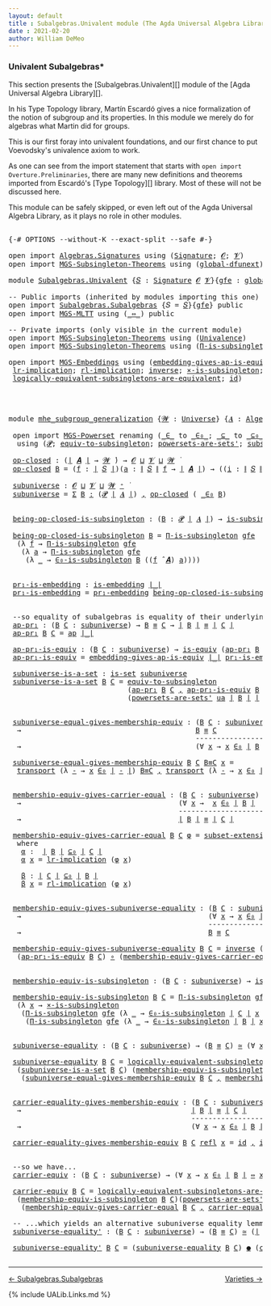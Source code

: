 ```yaml
---
layout: default
title : Subalgebras.Univalent module (The Agda Universal Algebra Library)
date : 2021-02-20
author: William DeMeo
---
```


### <a id="univalent-subalgebras">Univalent Subalgebras*</a>

This section presents the [Subalgebras.Univalent][] module of the [Agda Universal Algebra Library][].

In his Type Topology library, Martín Escardó gives a nice formalization of the notion of subgroup and its properties.  In this module we merely do for algebras what Martin did for groups.


This is our first foray into univalent foundations, and our first chance to put Voevodsky's univalence axiom to work.

As one can see from the import statement that starts with `open import Overture.Preliminaries`, there are many new definitions and theorems imported from Escardó's [Type Topology][] library.  Most of these will not be discussed here.

This module can be safely skipped, or even left out of the Agda Universal Algebra Library, as it plays no role in other modules.


<pre class="Agda">

<a id="994" class="Symbol">{-#</a> <a id="998" class="Keyword">OPTIONS</a> <a id="1006" class="Pragma">--without-K</a> <a id="1018" class="Pragma">--exact-split</a> <a id="1032" class="Pragma">--safe</a> <a id="1039" class="Symbol">#-}</a>

<a id="1044" class="Keyword">open</a> <a id="1049" class="Keyword">import</a> <a id="1056" href="Algebras.Signatures.html" class="Module">Algebras.Signatures</a> <a id="1076" class="Keyword">using</a> <a id="1082" class="Symbol">(</a><a id="1083" href="Algebras.Signatures.html#1239" class="Function">Signature</a><a id="1092" class="Symbol">;</a> <a id="1094" href="Overture.Preliminaries.html#6850" class="Generalizable">𝓞</a><a id="1095" class="Symbol">;</a> <a id="1097" href="Universes.html#262" class="Generalizable">𝓥</a><a id="1098" class="Symbol">)</a>
<a id="1100" class="Keyword">open</a> <a id="1105" class="Keyword">import</a> <a id="1112" href="MGS-Subsingleton-Theorems.html" class="Module">MGS-Subsingleton-Theorems</a> <a id="1138" class="Keyword">using</a> <a id="1144" class="Symbol">(</a><a id="1145" href="MGS-Subsingleton-Theorems.html#3468" class="Function">global-dfunext</a><a id="1159" class="Symbol">)</a>

<a id="1162" class="Keyword">module</a> <a id="1169" href="Subalgebras.Univalent.html" class="Module">Subalgebras.Univalent</a> <a id="1191" class="Symbol">{</a><a id="1192" href="Subalgebras.Univalent.html#1192" class="Bound">𝑆</a> <a id="1194" class="Symbol">:</a> <a id="1196" href="Algebras.Signatures.html#1239" class="Function">Signature</a> <a id="1206" href="Overture.Preliminaries.html#6850" class="Generalizable">𝓞</a> <a id="1208" href="Universes.html#262" class="Generalizable">𝓥</a><a id="1209" class="Symbol">}{</a><a id="1211" href="Subalgebras.Univalent.html#1211" class="Bound">gfe</a> <a id="1215" class="Symbol">:</a> <a id="1217" href="MGS-Subsingleton-Theorems.html#3468" class="Function">global-dfunext</a><a id="1231" class="Symbol">}</a> <a id="1233" class="Keyword">where</a>

<a id="1240" class="Comment">-- Public imports (inherited by modules importing this one)</a>
<a id="1300" class="Keyword">open</a> <a id="1305" class="Keyword">import</a> <a id="1312" href="Subalgebras.Subalgebras.html" class="Module">Subalgebras.Subalgebras</a> <a id="1336" class="Symbol">{</a><a id="1337" class="Argument">𝑆</a> <a id="1339" class="Symbol">=</a> <a id="1341" href="Subalgebras.Univalent.html#1192" class="Bound">𝑆</a><a id="1342" class="Symbol">}{</a><a id="1344" href="Subalgebras.Univalent.html#1211" class="Bound">gfe</a><a id="1347" class="Symbol">}</a> <a id="1349" class="Keyword">public</a>
<a id="1356" class="Keyword">open</a> <a id="1361" class="Keyword">import</a> <a id="1368" href="MGS-MLTT.html" class="Module">MGS-MLTT</a> <a id="1377" class="Keyword">using</a> <a id="1383" class="Symbol">(</a><a id="1384" href="MGS-MLTT.html#7080" class="Function Operator">_⇔_</a><a id="1387" class="Symbol">)</a> <a id="1389" class="Keyword">public</a>

<a id="1397" class="Comment">-- Private imports (only visible in the current module)</a>
<a id="1453" class="Keyword">open</a> <a id="1458" class="Keyword">import</a> <a id="1465" href="MGS-Subsingleton-Theorems.html" class="Module">MGS-Subsingleton-Theorems</a> <a id="1491" class="Keyword">using</a> <a id="1497" class="Symbol">(</a><a id="1498" href="MGS-Subsingleton-Theorems.html#2964" class="Function">Univalence</a><a id="1508" class="Symbol">)</a>
<a id="1510" class="Keyword">open</a> <a id="1515" class="Keyword">import</a> <a id="1522" href="MGS-Subsingleton-Theorems.html" class="Module">MGS-Subsingleton-Theorems</a> <a id="1548" class="Keyword">using</a> <a id="1554" class="Symbol">(</a><a id="1555" href="MGS-Subsingleton-Theorems.html#393" class="Function">Π-is-subsingleton</a><a id="1572" class="Symbol">)</a>

<a id="1575" class="Keyword">open</a> <a id="1580" class="Keyword">import</a> <a id="1587" href="MGS-Embeddings.html" class="Module">MGS-Embeddings</a> <a id="1602" class="Keyword">using</a> <a id="1608" class="Symbol">(</a><a id="1609" href="MGS-Embeddings.html#3808" class="Function">embedding-gives-ap-is-equiv</a><a id="1636" class="Symbol">;</a> <a id="1638" href="MGS-Embeddings.html#1089" class="Function">pr₁-embedding</a><a id="1651" class="Symbol">;</a>
 <a id="1654" href="MGS-MLTT.html#7133" class="Function">lr-implication</a><a id="1668" class="Symbol">;</a> <a id="1670" href="MGS-MLTT.html#7214" class="Function">rl-implication</a><a id="1684" class="Symbol">;</a> <a id="1686" href="MGS-Equivalences.html#979" class="Function">inverse</a><a id="1693" class="Symbol">;</a> <a id="1695" href="MGS-Solved-Exercises.html#6381" class="Function">×-is-subsingleton</a><a id="1712" class="Symbol">;</a> <a id="1714" href="MGS-Equivalences.html#5035" class="Function Operator">_≃_</a><a id="1717" class="Symbol">;</a> <a id="1719" href="MGS-Equivalences.html#6164" class="Function Operator">_●_</a><a id="1722" class="Symbol">;</a>
 <a id="1725" href="MGS-Solved-Exercises.html#5136" class="Function">logically-equivalent-subsingletons-are-equivalent</a><a id="1774" class="Symbol">;</a> <a id="1776" href="MGS-MLTT.html#3744" class="Function">id</a><a id="1778" class="Symbol">)</a>




<a id="1784" class="Keyword">module</a> <a id="mhe_subgroup_generalization"></a><a id="1791" href="Subalgebras.Univalent.html#1791" class="Module Operator">mhe_subgroup_generalization</a> <a id="1819" class="Symbol">{</a><a id="1820" href="Subalgebras.Univalent.html#1820" class="Bound">𝓦</a> <a id="1822" class="Symbol">:</a> <a id="1824" href="Universes.html#205" class="Function">Universe</a><a id="1832" class="Symbol">}</a> <a id="1834" class="Symbol">{</a><a id="1835" href="Subalgebras.Univalent.html#1835" class="Bound">𝑨</a> <a id="1837" class="Symbol">:</a> <a id="1839" href="Algebras.Algebras.html#674" class="Function">Algebra</a> <a id="1847" href="Subalgebras.Univalent.html#1820" class="Bound">𝓦</a> <a id="1849" href="Subalgebras.Univalent.html#1192" class="Bound">𝑆</a><a id="1850" class="Symbol">}</a> <a id="1852" class="Symbol">(</a><a id="1853" href="Subalgebras.Univalent.html#1853" class="Bound">ua</a> <a id="1856" class="Symbol">:</a> <a id="1858" href="MGS-Subsingleton-Theorems.html#2964" class="Function">Univalence</a><a id="1868" class="Symbol">)</a> <a id="1870" class="Keyword">where</a>

 <a id="1878" class="Keyword">open</a> <a id="1883" class="Keyword">import</a> <a id="1890" href="MGS-Powerset.html" class="Module">MGS-Powerset</a> <a id="1903" class="Keyword">renaming</a> <a id="1912" class="Symbol">(</a><a id="1913" href="MGS-Powerset.html#4924" class="Function Operator">_∈_</a> <a id="1917" class="Symbol">to</a> <a id="_∈_"></a><a id="1920" href="Subalgebras.Univalent.html#1920" class="Function Operator">_∈₀_</a><a id="1924" class="Symbol">;</a> <a id="1926" href="MGS-Powerset.html#4976" class="Function Operator">_⊆_</a> <a id="1930" class="Symbol">to</a> <a id="_⊆_"></a><a id="1933" href="Subalgebras.Univalent.html#1933" class="Function Operator">_⊆₀_</a><a id="1937" class="Symbol">;</a> <a id="1939" href="MGS-Powerset.html#5040" class="Function">∈-is-subsingleton</a> <a id="1957" class="Symbol">to</a> <a id="∈-is-subsingleton"></a><a id="1960" href="Subalgebras.Univalent.html#1960" class="Function">∈₀-is-subsingleton</a><a id="1978" class="Symbol">)</a>
  <a id="1982" class="Keyword">using</a> <a id="1988" class="Symbol">(</a><a id="1989" href="MGS-Powerset.html#4551" class="Function">𝓟</a><a id="1990" class="Symbol">;</a> <a id="1992" href="MGS-Solved-Exercises.html#1652" class="Function">equiv-to-subsingleton</a><a id="2013" class="Symbol">;</a> <a id="2015" href="MGS-Powerset.html#4586" class="Function">powersets-are-sets&#39;</a><a id="2034" class="Symbol">;</a> <a id="2036" href="MGS-Powerset.html#6079" class="Function">subset-extensionality&#39;</a><a id="2058" class="Symbol">;</a> <a id="2060" href="MGS-Powerset.html#382" class="Function">propext</a><a id="2067" class="Symbol">;</a> <a id="2069" href="MGS-Powerset.html#2957" class="Function Operator">_holds</a><a id="2075" class="Symbol">;</a> <a id="2077" href="MGS-Powerset.html#2893" class="Function">Ω</a><a id="2078" class="Symbol">)</a>

 <a id="mhe_subgroup_generalization.op-closed"></a><a id="2082" href="Subalgebras.Univalent.html#2082" class="Function">op-closed</a> <a id="2092" class="Symbol">:</a> <a id="2094" class="Symbol">(</a><a id="2095" href="Overture.Preliminaries.html#12400" class="Function Operator">∣</a> <a id="2097" href="Subalgebras.Univalent.html#1835" class="Bound">𝑨</a> <a id="2099" href="Overture.Preliminaries.html#12400" class="Function Operator">∣</a> <a id="2101" class="Symbol">→</a> <a id="2103" href="Subalgebras.Univalent.html#1820" class="Bound">𝓦</a> <a id="2105" href="Universes.html#403" class="Function Operator">̇</a><a id="2106" class="Symbol">)</a> <a id="2108" class="Symbol">→</a> <a id="2110" href="Subalgebras.Univalent.html#1206" class="Bound">𝓞</a> <a id="2112" href="Agda.Primitive.html#636" class="Function Operator">⊔</a> <a id="2114" href="Subalgebras.Univalent.html#1208" class="Bound">𝓥</a> <a id="2116" href="Agda.Primitive.html#636" class="Function Operator">⊔</a> <a id="2118" href="Subalgebras.Univalent.html#1820" class="Bound">𝓦</a> <a id="2120" href="Universes.html#403" class="Function Operator">̇</a>
 <a id="2123" href="Subalgebras.Univalent.html#2082" class="Function">op-closed</a> <a id="2133" href="Subalgebras.Univalent.html#2133" class="Bound">B</a> <a id="2135" class="Symbol">=</a> <a id="2137" class="Symbol">(</a><a id="2138" href="Subalgebras.Univalent.html#2138" class="Bound">f</a> <a id="2140" class="Symbol">:</a> <a id="2142" href="Overture.Preliminaries.html#12400" class="Function Operator">∣</a> <a id="2144" href="Subalgebras.Univalent.html#1192" class="Bound">𝑆</a> <a id="2146" href="Overture.Preliminaries.html#12400" class="Function Operator">∣</a><a id="2147" class="Symbol">)(</a><a id="2149" href="Subalgebras.Univalent.html#2149" class="Bound">a</a> <a id="2151" class="Symbol">:</a> <a id="2153" href="Overture.Preliminaries.html#12452" class="Function Operator">∥</a> <a id="2155" href="Subalgebras.Univalent.html#1192" class="Bound">𝑆</a> <a id="2157" href="Overture.Preliminaries.html#12452" class="Function Operator">∥</a> <a id="2159" href="Subalgebras.Univalent.html#2138" class="Bound">f</a> <a id="2161" class="Symbol">→</a> <a id="2163" href="Overture.Preliminaries.html#12400" class="Function Operator">∣</a> <a id="2165" href="Subalgebras.Univalent.html#1835" class="Bound">𝑨</a> <a id="2167" href="Overture.Preliminaries.html#12400" class="Function Operator">∣</a><a id="2168" class="Symbol">)</a> <a id="2170" class="Symbol">→</a> <a id="2172" class="Symbol">((</a><a id="2174" href="Subalgebras.Univalent.html#2174" class="Bound">i</a> <a id="2176" class="Symbol">:</a> <a id="2178" href="Overture.Preliminaries.html#12452" class="Function Operator">∥</a> <a id="2180" href="Subalgebras.Univalent.html#1192" class="Bound">𝑆</a> <a id="2182" href="Overture.Preliminaries.html#12452" class="Function Operator">∥</a> <a id="2184" href="Subalgebras.Univalent.html#2138" class="Bound">f</a><a id="2185" class="Symbol">)</a> <a id="2187" class="Symbol">→</a> <a id="2189" href="Subalgebras.Univalent.html#2133" class="Bound">B</a> <a id="2191" class="Symbol">(</a><a id="2192" href="Subalgebras.Univalent.html#2149" class="Bound">a</a> <a id="2194" href="Subalgebras.Univalent.html#2174" class="Bound">i</a><a id="2195" class="Symbol">))</a> <a id="2198" class="Symbol">→</a> <a id="2200" href="Subalgebras.Univalent.html#2133" class="Bound">B</a> <a id="2202" class="Symbol">((</a><a id="2204" href="Subalgebras.Univalent.html#2138" class="Bound">f</a> <a id="2206" href="Algebras.Algebras.html#2989" class="Function Operator">̂</a> <a id="2208" href="Subalgebras.Univalent.html#1835" class="Bound">𝑨</a><a id="2209" class="Symbol">)</a> <a id="2211" href="Subalgebras.Univalent.html#2149" class="Bound">a</a><a id="2212" class="Symbol">)</a>

 <a id="mhe_subgroup_generalization.subuniverse"></a><a id="2216" href="Subalgebras.Univalent.html#2216" class="Function">subuniverse</a> <a id="2228" class="Symbol">:</a> <a id="2230" href="Subalgebras.Univalent.html#1206" class="Bound">𝓞</a> <a id="2232" href="Agda.Primitive.html#636" class="Function Operator">⊔</a> <a id="2234" href="Subalgebras.Univalent.html#1208" class="Bound">𝓥</a> <a id="2236" href="Agda.Primitive.html#636" class="Function Operator">⊔</a> <a id="2238" href="Subalgebras.Univalent.html#1820" class="Bound">𝓦</a> <a id="2240" href="Universes.html#181" class="Function Operator">⁺</a> <a id="2242" href="Universes.html#403" class="Function Operator">̇</a>
 <a id="2245" href="Subalgebras.Univalent.html#2216" class="Function">subuniverse</a> <a id="2257" class="Symbol">=</a> <a id="2259" href="MGS-MLTT.html#3074" class="Function">Σ</a> <a id="2261" href="Subalgebras.Univalent.html#2261" class="Bound">B</a> <a id="2263" href="MGS-MLTT.html#3074" class="Function">꞉</a> <a id="2265" class="Symbol">(</a><a id="2266" href="MGS-Powerset.html#4551" class="Function">𝓟</a> <a id="2268" href="Overture.Preliminaries.html#12400" class="Function Operator">∣</a> <a id="2270" href="Subalgebras.Univalent.html#1835" class="Bound">𝑨</a> <a id="2272" href="Overture.Preliminaries.html#12400" class="Function Operator">∣</a><a id="2273" class="Symbol">)</a> <a id="2275" href="MGS-MLTT.html#3074" class="Function">,</a> <a id="2277" href="Subalgebras.Univalent.html#2082" class="Function">op-closed</a> <a id="2287" class="Symbol">(</a> <a id="2289" href="Subalgebras.Univalent.html#1920" class="Function Operator">_∈₀</a> <a id="2293" href="Subalgebras.Univalent.html#2261" class="Bound">B</a><a id="2294" class="Symbol">)</a>


 <a id="mhe_subgroup_generalization.being-op-closed-is-subsingleton"></a><a id="2299" href="Subalgebras.Univalent.html#2299" class="Function">being-op-closed-is-subsingleton</a> <a id="2331" class="Symbol">:</a> <a id="2333" class="Symbol">(</a><a id="2334" href="Subalgebras.Univalent.html#2334" class="Bound">B</a> <a id="2336" class="Symbol">:</a> <a id="2338" href="MGS-Powerset.html#4551" class="Function">𝓟</a> <a id="2340" href="Overture.Preliminaries.html#12400" class="Function Operator">∣</a> <a id="2342" href="Subalgebras.Univalent.html#1835" class="Bound">𝑨</a> <a id="2344" href="Overture.Preliminaries.html#12400" class="Function Operator">∣</a><a id="2345" class="Symbol">)</a> <a id="2347" class="Symbol">→</a> <a id="2349" href="MGS-Basic-UF.html#743" class="Function">is-subsingleton</a> <a id="2365" class="Symbol">(</a><a id="2366" href="Subalgebras.Univalent.html#2082" class="Function">op-closed</a> <a id="2376" class="Symbol">(</a> <a id="2378" href="Subalgebras.Univalent.html#1920" class="Function Operator">_∈₀</a> <a id="2382" href="Subalgebras.Univalent.html#2334" class="Bound">B</a> <a id="2384" class="Symbol">))</a>

 <a id="2389" href="Subalgebras.Univalent.html#2299" class="Function">being-op-closed-is-subsingleton</a> <a id="2421" href="Subalgebras.Univalent.html#2421" class="Bound">B</a> <a id="2423" class="Symbol">=</a> <a id="2425" href="MGS-Subsingleton-Theorems.html#393" class="Function">Π-is-subsingleton</a> <a id="2443" href="Subalgebras.Univalent.html#1211" class="Bound">gfe</a>
  <a id="2449" class="Symbol">(λ</a> <a id="2452" href="Subalgebras.Univalent.html#2452" class="Bound">f</a> <a id="2454" class="Symbol">→</a> <a id="2456" href="MGS-Subsingleton-Theorems.html#393" class="Function">Π-is-subsingleton</a> <a id="2474" href="Subalgebras.Univalent.html#1211" class="Bound">gfe</a>
   <a id="2481" class="Symbol">(λ</a> <a id="2484" href="Subalgebras.Univalent.html#2484" class="Bound">a</a> <a id="2486" class="Symbol">→</a> <a id="2488" href="MGS-Subsingleton-Theorems.html#393" class="Function">Π-is-subsingleton</a> <a id="2506" href="Subalgebras.Univalent.html#1211" class="Bound">gfe</a>
    <a id="2514" class="Symbol">(λ</a> <a id="2517" href="Subalgebras.Univalent.html#2517" class="Bound">_</a> <a id="2519" class="Symbol">→</a> <a id="2521" href="Subalgebras.Univalent.html#1960" class="Function">∈₀-is-subsingleton</a> <a id="2540" href="Subalgebras.Univalent.html#2421" class="Bound">B</a> <a id="2542" class="Symbol">((</a><a id="2544" href="Subalgebras.Univalent.html#2452" class="Bound">f</a> <a id="2546" href="Algebras.Algebras.html#2989" class="Function Operator">̂</a> <a id="2548" href="Subalgebras.Univalent.html#1835" class="Bound">𝑨</a><a id="2549" class="Symbol">)</a> <a id="2551" href="Subalgebras.Univalent.html#2484" class="Bound">a</a><a id="2552" class="Symbol">))))</a>


 <a id="mhe_subgroup_generalization.pr₁-is-embedding"></a><a id="2560" href="Subalgebras.Univalent.html#2560" class="Function">pr₁-is-embedding</a> <a id="2577" class="Symbol">:</a> <a id="2579" href="MGS-Embeddings.html#384" class="Function">is-embedding</a> <a id="2592" href="Overture.Preliminaries.html#12400" class="Function Operator">∣_∣</a>
 <a id="2597" href="Subalgebras.Univalent.html#2560" class="Function">pr₁-is-embedding</a> <a id="2614" class="Symbol">=</a> <a id="2616" href="MGS-Embeddings.html#1089" class="Function">pr₁-embedding</a> <a id="2630" href="Subalgebras.Univalent.html#2299" class="Function">being-op-closed-is-subsingleton</a>


 <a id="2665" class="Comment">--so equality of subalgebras is equality of their underlying subsets in the powerset:</a>
 <a id="mhe_subgroup_generalization.ap-pr₁"></a><a id="2752" href="Subalgebras.Univalent.html#2752" class="Function">ap-pr₁</a> <a id="2759" class="Symbol">:</a> <a id="2761" class="Symbol">(</a><a id="2762" href="Subalgebras.Univalent.html#2762" class="Bound">B</a> <a id="2764" href="Subalgebras.Univalent.html#2764" class="Bound">C</a> <a id="2766" class="Symbol">:</a> <a id="2768" href="Subalgebras.Univalent.html#2216" class="Function">subuniverse</a><a id="2779" class="Symbol">)</a> <a id="2781" class="Symbol">→</a> <a id="2783" href="Subalgebras.Univalent.html#2762" class="Bound">B</a> <a id="2785" href="MGS-MLTT.html#4207" class="Datatype Operator">≡</a> <a id="2787" href="Subalgebras.Univalent.html#2764" class="Bound">C</a> <a id="2789" class="Symbol">→</a> <a id="2791" href="Overture.Preliminaries.html#12400" class="Function Operator">∣</a> <a id="2793" href="Subalgebras.Univalent.html#2762" class="Bound">B</a> <a id="2795" href="Overture.Preliminaries.html#12400" class="Function Operator">∣</a> <a id="2797" href="MGS-MLTT.html#4207" class="Datatype Operator">≡</a> <a id="2799" href="Overture.Preliminaries.html#12400" class="Function Operator">∣</a> <a id="2801" href="Subalgebras.Univalent.html#2764" class="Bound">C</a> <a id="2803" href="Overture.Preliminaries.html#12400" class="Function Operator">∣</a>
 <a id="2806" href="Subalgebras.Univalent.html#2752" class="Function">ap-pr₁</a> <a id="2813" href="Subalgebras.Univalent.html#2813" class="Bound">B</a> <a id="2815" href="Subalgebras.Univalent.html#2815" class="Bound">C</a> <a id="2817" class="Symbol">=</a> <a id="2819" href="MGS-MLTT.html#6613" class="Function">ap</a> <a id="2822" href="Overture.Preliminaries.html#12400" class="Function Operator">∣_∣</a>

 <a id="mhe_subgroup_generalization.ap-pr₁-is-equiv"></a><a id="2828" href="Subalgebras.Univalent.html#2828" class="Function">ap-pr₁-is-equiv</a> <a id="2844" class="Symbol">:</a> <a id="2846" class="Symbol">(</a><a id="2847" href="Subalgebras.Univalent.html#2847" class="Bound">B</a> <a id="2849" href="Subalgebras.Univalent.html#2849" class="Bound">C</a> <a id="2851" class="Symbol">:</a> <a id="2853" href="Subalgebras.Univalent.html#2216" class="Function">subuniverse</a><a id="2864" class="Symbol">)</a> <a id="2866" class="Symbol">→</a> <a id="2868" href="MGS-Equivalences.html#868" class="Function">is-equiv</a> <a id="2877" class="Symbol">(</a><a id="2878" href="Subalgebras.Univalent.html#2752" class="Function">ap-pr₁</a> <a id="2885" href="Subalgebras.Univalent.html#2847" class="Bound">B</a> <a id="2887" href="Subalgebras.Univalent.html#2849" class="Bound">C</a><a id="2888" class="Symbol">)</a>
 <a id="2891" href="Subalgebras.Univalent.html#2828" class="Function">ap-pr₁-is-equiv</a> <a id="2907" class="Symbol">=</a> <a id="2909" href="MGS-Embeddings.html#3808" class="Function">embedding-gives-ap-is-equiv</a> <a id="2937" href="Overture.Preliminaries.html#12400" class="Function Operator">∣_∣</a> <a id="2941" href="Subalgebras.Univalent.html#2560" class="Function">pr₁-is-embedding</a>

 <a id="mhe_subgroup_generalization.subuniverse-is-a-set"></a><a id="2960" href="Subalgebras.Univalent.html#2960" class="Function">subuniverse-is-a-set</a> <a id="2981" class="Symbol">:</a> <a id="2983" href="MGS-Basic-UF.html#1929" class="Function">is-set</a> <a id="2990" href="Subalgebras.Univalent.html#2216" class="Function">subuniverse</a>
 <a id="3003" href="Subalgebras.Univalent.html#2960" class="Function">subuniverse-is-a-set</a> <a id="3024" href="Subalgebras.Univalent.html#3024" class="Bound">B</a> <a id="3026" href="Subalgebras.Univalent.html#3026" class="Bound">C</a> <a id="3028" class="Symbol">=</a> <a id="3030" href="MGS-Solved-Exercises.html#1652" class="Function">equiv-to-subsingleton</a>
                            <a id="3080" class="Symbol">(</a><a id="3081" href="Subalgebras.Univalent.html#2752" class="Function">ap-pr₁</a> <a id="3088" href="Subalgebras.Univalent.html#3024" class="Bound">B</a> <a id="3090" href="Subalgebras.Univalent.html#3026" class="Bound">C</a> <a id="3092" href="MGS-MLTT.html#2929" class="InductiveConstructor Operator">,</a> <a id="3094" href="Subalgebras.Univalent.html#2828" class="Function">ap-pr₁-is-equiv</a> <a id="3110" href="Subalgebras.Univalent.html#3024" class="Bound">B</a> <a id="3112" href="Subalgebras.Univalent.html#3026" class="Bound">C</a><a id="3113" class="Symbol">)</a>
                            <a id="3143" class="Symbol">(</a><a id="3144" href="MGS-Powerset.html#4586" class="Function">powersets-are-sets&#39;</a> <a id="3164" href="Subalgebras.Univalent.html#1853" class="Bound">ua</a> <a id="3167" href="Overture.Preliminaries.html#12400" class="Function Operator">∣</a> <a id="3169" href="Subalgebras.Univalent.html#3024" class="Bound">B</a> <a id="3171" href="Overture.Preliminaries.html#12400" class="Function Operator">∣</a> <a id="3173" href="Overture.Preliminaries.html#12400" class="Function Operator">∣</a> <a id="3175" href="Subalgebras.Univalent.html#3026" class="Bound">C</a> <a id="3177" href="Overture.Preliminaries.html#12400" class="Function Operator">∣</a><a id="3178" class="Symbol">)</a>


 <a id="mhe_subgroup_generalization.subuniverse-equal-gives-membership-equiv"></a><a id="3183" href="Subalgebras.Univalent.html#3183" class="Function">subuniverse-equal-gives-membership-equiv</a> <a id="3224" class="Symbol">:</a> <a id="3226" class="Symbol">(</a><a id="3227" href="Subalgebras.Univalent.html#3227" class="Bound">B</a> <a id="3229" href="Subalgebras.Univalent.html#3229" class="Bound">C</a> <a id="3231" class="Symbol">:</a> <a id="3233" href="Subalgebras.Univalent.html#2216" class="Function">subuniverse</a><a id="3244" class="Symbol">)</a>
  <a id="3248" class="Symbol">→</a>                                         <a id="3290" href="Subalgebras.Univalent.html#3227" class="Bound">B</a> <a id="3292" href="MGS-MLTT.html#4207" class="Datatype Operator">≡</a> <a id="3294" href="Subalgebras.Univalent.html#3229" class="Bound">C</a>
                                            <a id="3340" class="Comment">---------------------</a>
  <a id="3364" class="Symbol">→</a>                                         <a id="3406" class="Symbol">(∀</a> <a id="3409" href="Subalgebras.Univalent.html#3409" class="Bound">x</a> <a id="3411" class="Symbol">→</a> <a id="3413" href="Subalgebras.Univalent.html#3409" class="Bound">x</a> <a id="3415" href="Subalgebras.Univalent.html#1920" class="Function Operator">∈₀</a> <a id="3418" href="Overture.Preliminaries.html#12400" class="Function Operator">∣</a> <a id="3420" href="Subalgebras.Univalent.html#3227" class="Bound">B</a> <a id="3422" href="Overture.Preliminaries.html#12400" class="Function Operator">∣</a> <a id="3424" href="MGS-MLTT.html#7080" class="Function Operator">⇔</a> <a id="3426" href="Subalgebras.Univalent.html#3409" class="Bound">x</a> <a id="3428" href="Subalgebras.Univalent.html#1920" class="Function Operator">∈₀</a> <a id="3431" href="Overture.Preliminaries.html#12400" class="Function Operator">∣</a> <a id="3433" href="Subalgebras.Univalent.html#3229" class="Bound">C</a> <a id="3435" href="Overture.Preliminaries.html#12400" class="Function Operator">∣</a><a id="3436" class="Symbol">)</a>

 <a id="3440" href="Subalgebras.Univalent.html#3183" class="Function">subuniverse-equal-gives-membership-equiv</a> <a id="3481" href="Subalgebras.Univalent.html#3481" class="Bound">B</a> <a id="3483" href="Subalgebras.Univalent.html#3483" class="Bound">C</a> <a id="3485" href="Subalgebras.Univalent.html#3485" class="Bound">B≡C</a> <a id="3489" href="Subalgebras.Univalent.html#3489" class="Bound">x</a> <a id="3491" class="Symbol">=</a>
  <a id="3495" href="MGS-MLTT.html#4946" class="Function">transport</a> <a id="3505" class="Symbol">(λ</a> <a id="3508" href="Subalgebras.Univalent.html#3508" class="Bound">-</a> <a id="3510" class="Symbol">→</a> <a id="3512" href="Subalgebras.Univalent.html#3489" class="Bound">x</a> <a id="3514" href="Subalgebras.Univalent.html#1920" class="Function Operator">∈₀</a> <a id="3517" href="Overture.Preliminaries.html#12400" class="Function Operator">∣</a> <a id="3519" href="Subalgebras.Univalent.html#3508" class="Bound">-</a> <a id="3521" href="Overture.Preliminaries.html#12400" class="Function Operator">∣</a><a id="3522" class="Symbol">)</a> <a id="3524" href="Subalgebras.Univalent.html#3485" class="Bound">B≡C</a> <a id="3528" href="MGS-MLTT.html#2929" class="InductiveConstructor Operator">,</a> <a id="3530" href="MGS-MLTT.html#4946" class="Function">transport</a> <a id="3540" class="Symbol">(λ</a> <a id="3543" href="Subalgebras.Univalent.html#3543" class="Bound">-</a> <a id="3545" class="Symbol">→</a> <a id="3547" href="Subalgebras.Univalent.html#3489" class="Bound">x</a> <a id="3549" href="Subalgebras.Univalent.html#1920" class="Function Operator">∈₀</a> <a id="3552" href="Overture.Preliminaries.html#12400" class="Function Operator">∣</a> <a id="3554" href="Subalgebras.Univalent.html#3543" class="Bound">-</a> <a id="3556" href="Overture.Preliminaries.html#12400" class="Function Operator">∣</a> <a id="3558" class="Symbol">)</a> <a id="3560" class="Symbol">(</a> <a id="3562" href="Subalgebras.Univalent.html#3485" class="Bound">B≡C</a> <a id="3566" href="MGS-MLTT.html#6125" class="Function Operator">⁻¹</a> <a id="3569" class="Symbol">)</a>


 <a id="mhe_subgroup_generalization.membership-equiv-gives-carrier-equal"></a><a id="3574" href="Subalgebras.Univalent.html#3574" class="Function">membership-equiv-gives-carrier-equal</a> <a id="3611" class="Symbol">:</a> <a id="3613" class="Symbol">(</a><a id="3614" href="Subalgebras.Univalent.html#3614" class="Bound">B</a> <a id="3616" href="Subalgebras.Univalent.html#3616" class="Bound">C</a> <a id="3618" class="Symbol">:</a> <a id="3620" href="Subalgebras.Univalent.html#2216" class="Function">subuniverse</a><a id="3631" class="Symbol">)</a>
  <a id="3635" class="Symbol">→</a>                                     <a id="3673" class="Symbol">(∀</a> <a id="3676" href="Subalgebras.Univalent.html#3676" class="Bound">x</a> <a id="3678" class="Symbol">→</a>  <a id="3681" href="Subalgebras.Univalent.html#3676" class="Bound">x</a> <a id="3683" href="Subalgebras.Univalent.html#1920" class="Function Operator">∈₀</a> <a id="3686" href="Overture.Preliminaries.html#12400" class="Function Operator">∣</a> <a id="3688" href="Subalgebras.Univalent.html#3614" class="Bound">B</a> <a id="3690" href="Overture.Preliminaries.html#12400" class="Function Operator">∣</a>  <a id="3693" href="MGS-MLTT.html#7080" class="Function Operator">⇔</a>  <a id="3696" href="Subalgebras.Univalent.html#3676" class="Bound">x</a> <a id="3698" href="Subalgebras.Univalent.html#1920" class="Function Operator">∈₀</a> <a id="3701" href="Overture.Preliminaries.html#12400" class="Function Operator">∣</a> <a id="3703" href="Subalgebras.Univalent.html#3616" class="Bound">C</a> <a id="3705" href="Overture.Preliminaries.html#12400" class="Function Operator">∣</a><a id="3706" class="Symbol">)</a>
                                        <a id="3748" class="Comment">--------------------------------</a>
  <a id="3783" class="Symbol">→</a>                                     <a id="3821" href="Overture.Preliminaries.html#12400" class="Function Operator">∣</a> <a id="3823" href="Subalgebras.Univalent.html#3614" class="Bound">B</a> <a id="3825" href="Overture.Preliminaries.html#12400" class="Function Operator">∣</a> <a id="3827" href="MGS-MLTT.html#4207" class="Datatype Operator">≡</a> <a id="3829" href="Overture.Preliminaries.html#12400" class="Function Operator">∣</a> <a id="3831" href="Subalgebras.Univalent.html#3616" class="Bound">C</a> <a id="3833" href="Overture.Preliminaries.html#12400" class="Function Operator">∣</a>

 <a id="3837" href="Subalgebras.Univalent.html#3574" class="Function">membership-equiv-gives-carrier-equal</a> <a id="3874" href="Subalgebras.Univalent.html#3874" class="Bound">B</a> <a id="3876" href="Subalgebras.Univalent.html#3876" class="Bound">C</a> <a id="3878" href="Subalgebras.Univalent.html#3878" class="Bound">φ</a> <a id="3880" class="Symbol">=</a> <a id="3882" href="MGS-Powerset.html#6079" class="Function">subset-extensionality&#39;</a> <a id="3905" href="Subalgebras.Univalent.html#1853" class="Bound">ua</a> <a id="3908" href="Subalgebras.Univalent.html#3923" class="Function">α</a> <a id="3910" href="Subalgebras.Univalent.html#3977" class="Function">β</a>
  <a id="3914" class="Keyword">where</a>
   <a id="3923" href="Subalgebras.Univalent.html#3923" class="Function">α</a> <a id="3925" class="Symbol">:</a>  <a id="3928" href="Overture.Preliminaries.html#12400" class="Function Operator">∣</a> <a id="3930" href="Subalgebras.Univalent.html#3874" class="Bound">B</a> <a id="3932" href="Overture.Preliminaries.html#12400" class="Function Operator">∣</a> <a id="3934" href="Subalgebras.Univalent.html#1933" class="Function Operator">⊆₀</a> <a id="3937" href="Overture.Preliminaries.html#12400" class="Function Operator">∣</a> <a id="3939" href="Subalgebras.Univalent.html#3876" class="Bound">C</a> <a id="3941" href="Overture.Preliminaries.html#12400" class="Function Operator">∣</a>
   <a id="3946" href="Subalgebras.Univalent.html#3923" class="Function">α</a> <a id="3948" href="Subalgebras.Univalent.html#3948" class="Bound">x</a> <a id="3950" class="Symbol">=</a> <a id="3952" href="MGS-MLTT.html#7133" class="Function">lr-implication</a> <a id="3967" class="Symbol">(</a><a id="3968" href="Subalgebras.Univalent.html#3878" class="Bound">φ</a> <a id="3970" href="Subalgebras.Univalent.html#3948" class="Bound">x</a><a id="3971" class="Symbol">)</a>

   <a id="3977" href="Subalgebras.Univalent.html#3977" class="Function">β</a> <a id="3979" class="Symbol">:</a> <a id="3981" href="Overture.Preliminaries.html#12400" class="Function Operator">∣</a> <a id="3983" href="Subalgebras.Univalent.html#3876" class="Bound">C</a> <a id="3985" href="Overture.Preliminaries.html#12400" class="Function Operator">∣</a> <a id="3987" href="Subalgebras.Univalent.html#1933" class="Function Operator">⊆₀</a> <a id="3990" href="Overture.Preliminaries.html#12400" class="Function Operator">∣</a> <a id="3992" href="Subalgebras.Univalent.html#3874" class="Bound">B</a> <a id="3994" href="Overture.Preliminaries.html#12400" class="Function Operator">∣</a>
   <a id="3999" href="Subalgebras.Univalent.html#3977" class="Function">β</a> <a id="4001" href="Subalgebras.Univalent.html#4001" class="Bound">x</a> <a id="4003" class="Symbol">=</a> <a id="4005" href="MGS-MLTT.html#7214" class="Function">rl-implication</a> <a id="4020" class="Symbol">(</a><a id="4021" href="Subalgebras.Univalent.html#3878" class="Bound">φ</a> <a id="4023" href="Subalgebras.Univalent.html#4001" class="Bound">x</a><a id="4024" class="Symbol">)</a>


 <a id="mhe_subgroup_generalization.membership-equiv-gives-subuniverse-equality"></a><a id="4029" href="Subalgebras.Univalent.html#4029" class="Function">membership-equiv-gives-subuniverse-equality</a> <a id="4073" class="Symbol">:</a> <a id="4075" class="Symbol">(</a><a id="4076" href="Subalgebras.Univalent.html#4076" class="Bound">B</a> <a id="4078" href="Subalgebras.Univalent.html#4078" class="Bound">C</a> <a id="4080" class="Symbol">:</a> <a id="4082" href="Subalgebras.Univalent.html#2216" class="Function">subuniverse</a><a id="4093" class="Symbol">)</a>
  <a id="4097" class="Symbol">→</a>                                            <a id="4142" class="Symbol">(∀</a> <a id="4145" href="Subalgebras.Univalent.html#4145" class="Bound">x</a> <a id="4147" class="Symbol">→</a> <a id="4149" href="Subalgebras.Univalent.html#4145" class="Bound">x</a> <a id="4151" href="Subalgebras.Univalent.html#1920" class="Function Operator">∈₀</a> <a id="4154" href="Overture.Preliminaries.html#12400" class="Function Operator">∣</a> <a id="4156" href="Subalgebras.Univalent.html#4076" class="Bound">B</a> <a id="4158" href="Overture.Preliminaries.html#12400" class="Function Operator">∣</a> <a id="4160" href="MGS-MLTT.html#7080" class="Function Operator">⇔</a> <a id="4162" href="Subalgebras.Univalent.html#4145" class="Bound">x</a> <a id="4164" href="Subalgebras.Univalent.html#1920" class="Function Operator">∈₀</a> <a id="4167" href="Overture.Preliminaries.html#12400" class="Function Operator">∣</a> <a id="4169" href="Subalgebras.Univalent.html#4078" class="Bound">C</a> <a id="4171" href="Overture.Preliminaries.html#12400" class="Function Operator">∣</a><a id="4172" class="Symbol">)</a>
                                               <a id="4221" class="Comment">-----------------------------</a>
  <a id="4253" class="Symbol">→</a>                                            <a id="4298" href="Subalgebras.Univalent.html#4076" class="Bound">B</a> <a id="4300" href="MGS-MLTT.html#4207" class="Datatype Operator">≡</a> <a id="4302" href="Subalgebras.Univalent.html#4078" class="Bound">C</a>

 <a id="4306" href="Subalgebras.Univalent.html#4029" class="Function">membership-equiv-gives-subuniverse-equality</a> <a id="4350" href="Subalgebras.Univalent.html#4350" class="Bound">B</a> <a id="4352" href="Subalgebras.Univalent.html#4352" class="Bound">C</a> <a id="4354" class="Symbol">=</a> <a id="4356" href="MGS-Equivalences.html#979" class="Function">inverse</a> <a id="4364" class="Symbol">(</a><a id="4365" href="Subalgebras.Univalent.html#2752" class="Function">ap-pr₁</a> <a id="4372" href="Subalgebras.Univalent.html#4350" class="Bound">B</a> <a id="4374" href="Subalgebras.Univalent.html#4352" class="Bound">C</a><a id="4375" class="Symbol">)</a>
  <a id="4379" class="Symbol">(</a><a id="4380" href="Subalgebras.Univalent.html#2828" class="Function">ap-pr₁-is-equiv</a> <a id="4396" href="Subalgebras.Univalent.html#4350" class="Bound">B</a> <a id="4398" href="Subalgebras.Univalent.html#4352" class="Bound">C</a><a id="4399" class="Symbol">)</a> <a id="4401" href="MGS-MLTT.html#3813" class="Function Operator">∘</a> <a id="4403" class="Symbol">(</a><a id="4404" href="Subalgebras.Univalent.html#3574" class="Function">membership-equiv-gives-carrier-equal</a> <a id="4441" href="Subalgebras.Univalent.html#4350" class="Bound">B</a> <a id="4443" href="Subalgebras.Univalent.html#4352" class="Bound">C</a><a id="4444" class="Symbol">)</a>


 <a id="mhe_subgroup_generalization.membership-equiv-is-subsingleton"></a><a id="4449" href="Subalgebras.Univalent.html#4449" class="Function">membership-equiv-is-subsingleton</a> <a id="4482" class="Symbol">:</a> <a id="4484" class="Symbol">(</a><a id="4485" href="Subalgebras.Univalent.html#4485" class="Bound">B</a> <a id="4487" href="Subalgebras.Univalent.html#4487" class="Bound">C</a> <a id="4489" class="Symbol">:</a> <a id="4491" href="Subalgebras.Univalent.html#2216" class="Function">subuniverse</a><a id="4502" class="Symbol">)</a> <a id="4504" class="Symbol">→</a> <a id="4506" href="MGS-Basic-UF.html#743" class="Function">is-subsingleton</a> <a id="4522" class="Symbol">(∀</a> <a id="4525" href="Subalgebras.Univalent.html#4525" class="Bound">x</a> <a id="4527" class="Symbol">→</a> <a id="4529" href="Subalgebras.Univalent.html#4525" class="Bound">x</a> <a id="4531" href="Subalgebras.Univalent.html#1920" class="Function Operator">∈₀</a> <a id="4534" href="Overture.Preliminaries.html#12400" class="Function Operator">∣</a> <a id="4536" href="Subalgebras.Univalent.html#4485" class="Bound">B</a> <a id="4538" href="Overture.Preliminaries.html#12400" class="Function Operator">∣</a> <a id="4540" href="MGS-MLTT.html#7080" class="Function Operator">⇔</a> <a id="4542" href="Subalgebras.Univalent.html#4525" class="Bound">x</a> <a id="4544" href="Subalgebras.Univalent.html#1920" class="Function Operator">∈₀</a> <a id="4547" href="Overture.Preliminaries.html#12400" class="Function Operator">∣</a> <a id="4549" href="Subalgebras.Univalent.html#4487" class="Bound">C</a> <a id="4551" href="Overture.Preliminaries.html#12400" class="Function Operator">∣</a><a id="4552" class="Symbol">)</a>

 <a id="4556" href="Subalgebras.Univalent.html#4449" class="Function">membership-equiv-is-subsingleton</a> <a id="4589" href="Subalgebras.Univalent.html#4589" class="Bound">B</a> <a id="4591" href="Subalgebras.Univalent.html#4591" class="Bound">C</a> <a id="4593" class="Symbol">=</a> <a id="4595" href="MGS-Subsingleton-Theorems.html#393" class="Function">Π-is-subsingleton</a> <a id="4613" href="Subalgebras.Univalent.html#1211" class="Bound">gfe</a>
  <a id="4619" class="Symbol">(λ</a> <a id="4622" href="Subalgebras.Univalent.html#4622" class="Bound">x</a> <a id="4624" class="Symbol">→</a> <a id="4626" href="MGS-Solved-Exercises.html#6381" class="Function">×-is-subsingleton</a>
   <a id="4647" class="Symbol">(</a><a id="4648" href="MGS-Subsingleton-Theorems.html#393" class="Function">Π-is-subsingleton</a> <a id="4666" href="Subalgebras.Univalent.html#1211" class="Bound">gfe</a> <a id="4670" class="Symbol">(λ</a> <a id="4673" href="Subalgebras.Univalent.html#4673" class="Bound">_</a> <a id="4675" class="Symbol">→</a> <a id="4677" href="Subalgebras.Univalent.html#1960" class="Function">∈₀-is-subsingleton</a> <a id="4696" href="Overture.Preliminaries.html#12400" class="Function Operator">∣</a> <a id="4698" href="Subalgebras.Univalent.html#4591" class="Bound">C</a> <a id="4700" href="Overture.Preliminaries.html#12400" class="Function Operator">∣</a> <a id="4702" href="Subalgebras.Univalent.html#4622" class="Bound">x</a> <a id="4704" class="Symbol">))</a>
    <a id="4711" class="Symbol">(</a><a id="4712" href="MGS-Subsingleton-Theorems.html#393" class="Function">Π-is-subsingleton</a> <a id="4730" href="Subalgebras.Univalent.html#1211" class="Bound">gfe</a> <a id="4734" class="Symbol">(λ</a> <a id="4737" href="Subalgebras.Univalent.html#4737" class="Bound">_</a> <a id="4739" class="Symbol">→</a> <a id="4741" href="Subalgebras.Univalent.html#1960" class="Function">∈₀-is-subsingleton</a> <a id="4760" href="Overture.Preliminaries.html#12400" class="Function Operator">∣</a> <a id="4762" href="Subalgebras.Univalent.html#4589" class="Bound">B</a> <a id="4764" href="Overture.Preliminaries.html#12400" class="Function Operator">∣</a> <a id="4766" href="Subalgebras.Univalent.html#4622" class="Bound">x</a> <a id="4768" class="Symbol">)))</a>


 <a id="mhe_subgroup_generalization.subuniverse-equality"></a><a id="4775" href="Subalgebras.Univalent.html#4775" class="Function">subuniverse-equality</a> <a id="4796" class="Symbol">:</a> <a id="4798" class="Symbol">(</a><a id="4799" href="Subalgebras.Univalent.html#4799" class="Bound">B</a> <a id="4801" href="Subalgebras.Univalent.html#4801" class="Bound">C</a> <a id="4803" class="Symbol">:</a> <a id="4805" href="Subalgebras.Univalent.html#2216" class="Function">subuniverse</a><a id="4816" class="Symbol">)</a> <a id="4818" class="Symbol">→</a> <a id="4820" class="Symbol">(</a><a id="4821" href="Subalgebras.Univalent.html#4799" class="Bound">B</a> <a id="4823" href="MGS-MLTT.html#4207" class="Datatype Operator">≡</a> <a id="4825" href="Subalgebras.Univalent.html#4801" class="Bound">C</a><a id="4826" class="Symbol">)</a> <a id="4828" href="MGS-Equivalences.html#5035" class="Function Operator">≃</a> <a id="4830" class="Symbol">(∀</a> <a id="4833" href="Subalgebras.Univalent.html#4833" class="Bound">x</a> <a id="4835" class="Symbol">→</a> <a id="4837" class="Symbol">(</a><a id="4838" href="Subalgebras.Univalent.html#4833" class="Bound">x</a> <a id="4840" href="Subalgebras.Univalent.html#1920" class="Function Operator">∈₀</a> <a id="4843" href="Overture.Preliminaries.html#12400" class="Function Operator">∣</a> <a id="4845" href="Subalgebras.Univalent.html#4799" class="Bound">B</a> <a id="4847" href="Overture.Preliminaries.html#12400" class="Function Operator">∣</a><a id="4848" class="Symbol">)</a> <a id="4850" href="MGS-MLTT.html#7080" class="Function Operator">⇔</a> <a id="4852" class="Symbol">(</a><a id="4853" href="Subalgebras.Univalent.html#4833" class="Bound">x</a> <a id="4855" href="Subalgebras.Univalent.html#1920" class="Function Operator">∈₀</a> <a id="4858" href="Overture.Preliminaries.html#12400" class="Function Operator">∣</a> <a id="4860" href="Subalgebras.Univalent.html#4801" class="Bound">C</a> <a id="4862" href="Overture.Preliminaries.html#12400" class="Function Operator">∣</a><a id="4863" class="Symbol">))</a>

 <a id="4868" href="Subalgebras.Univalent.html#4775" class="Function">subuniverse-equality</a> <a id="4889" href="Subalgebras.Univalent.html#4889" class="Bound">B</a> <a id="4891" href="Subalgebras.Univalent.html#4891" class="Bound">C</a> <a id="4893" class="Symbol">=</a> <a id="4895" href="MGS-Solved-Exercises.html#5136" class="Function">logically-equivalent-subsingletons-are-equivalent</a> <a id="4945" class="Symbol">_</a> <a id="4947" class="Symbol">_</a>
  <a id="4951" class="Symbol">(</a><a id="4952" href="Subalgebras.Univalent.html#2960" class="Function">subuniverse-is-a-set</a> <a id="4973" href="Subalgebras.Univalent.html#4889" class="Bound">B</a> <a id="4975" href="Subalgebras.Univalent.html#4891" class="Bound">C</a><a id="4976" class="Symbol">)</a> <a id="4978" class="Symbol">(</a><a id="4979" href="Subalgebras.Univalent.html#4449" class="Function">membership-equiv-is-subsingleton</a> <a id="5012" href="Subalgebras.Univalent.html#4889" class="Bound">B</a> <a id="5014" href="Subalgebras.Univalent.html#4891" class="Bound">C</a><a id="5015" class="Symbol">)</a>
   <a id="5020" class="Symbol">(</a><a id="5021" href="Subalgebras.Univalent.html#3183" class="Function">subuniverse-equal-gives-membership-equiv</a> <a id="5062" href="Subalgebras.Univalent.html#4889" class="Bound">B</a> <a id="5064" href="Subalgebras.Univalent.html#4891" class="Bound">C</a> <a id="5066" href="MGS-MLTT.html#2929" class="InductiveConstructor Operator">,</a> <a id="5068" href="Subalgebras.Univalent.html#4029" class="Function">membership-equiv-gives-subuniverse-equality</a> <a id="5112" href="Subalgebras.Univalent.html#4889" class="Bound">B</a> <a id="5114" href="Subalgebras.Univalent.html#4891" class="Bound">C</a><a id="5115" class="Symbol">)</a>


 <a id="mhe_subgroup_generalization.carrier-equality-gives-membership-equiv"></a><a id="5120" href="Subalgebras.Univalent.html#5120" class="Function">carrier-equality-gives-membership-equiv</a> <a id="5160" class="Symbol">:</a> <a id="5162" class="Symbol">(</a><a id="5163" href="Subalgebras.Univalent.html#5163" class="Bound">B</a> <a id="5165" href="Subalgebras.Univalent.html#5165" class="Bound">C</a> <a id="5167" class="Symbol">:</a> <a id="5169" href="Subalgebras.Univalent.html#2216" class="Function">subuniverse</a><a id="5180" class="Symbol">)</a>
  <a id="5184" class="Symbol">→</a>                                        <a id="5225" href="Overture.Preliminaries.html#12400" class="Function Operator">∣</a> <a id="5227" href="Subalgebras.Univalent.html#5163" class="Bound">B</a> <a id="5229" href="Overture.Preliminaries.html#12400" class="Function Operator">∣</a> <a id="5231" href="MGS-MLTT.html#4207" class="Datatype Operator">≡</a> <a id="5233" href="Overture.Preliminaries.html#12400" class="Function Operator">∣</a> <a id="5235" href="Subalgebras.Univalent.html#5165" class="Bound">C</a> <a id="5237" href="Overture.Preliminaries.html#12400" class="Function Operator">∣</a>
                                           <a id="5282" class="Comment">-------------------------------</a>
  <a id="5316" class="Symbol">→</a>                                        <a id="5357" class="Symbol">(∀</a> <a id="5360" href="Subalgebras.Univalent.html#5360" class="Bound">x</a> <a id="5362" class="Symbol">→</a> <a id="5364" href="Subalgebras.Univalent.html#5360" class="Bound">x</a> <a id="5366" href="Subalgebras.Univalent.html#1920" class="Function Operator">∈₀</a> <a id="5369" href="Overture.Preliminaries.html#12400" class="Function Operator">∣</a> <a id="5371" href="Subalgebras.Univalent.html#5163" class="Bound">B</a> <a id="5373" href="Overture.Preliminaries.html#12400" class="Function Operator">∣</a>  <a id="5376" href="MGS-MLTT.html#7080" class="Function Operator">⇔</a>  <a id="5379" href="Subalgebras.Univalent.html#5360" class="Bound">x</a> <a id="5381" href="Subalgebras.Univalent.html#1920" class="Function Operator">∈₀</a> <a id="5384" href="Overture.Preliminaries.html#12400" class="Function Operator">∣</a> <a id="5386" href="Subalgebras.Univalent.html#5165" class="Bound">C</a> <a id="5388" href="Overture.Preliminaries.html#12400" class="Function Operator">∣</a><a id="5389" class="Symbol">)</a>

 <a id="5393" href="Subalgebras.Univalent.html#5120" class="Function">carrier-equality-gives-membership-equiv</a> <a id="5433" href="Subalgebras.Univalent.html#5433" class="Bound">B</a> <a id="5435" href="Subalgebras.Univalent.html#5435" class="Bound">C</a> <a id="5437" href="MGS-MLTT.html#4221" class="InductiveConstructor">refl</a> <a id="5442" href="Subalgebras.Univalent.html#5442" class="Bound">x</a> <a id="5444" class="Symbol">=</a> <a id="5446" href="MGS-MLTT.html#3744" class="Function">id</a> <a id="5449" href="MGS-MLTT.html#2929" class="InductiveConstructor Operator">,</a> <a id="5451" href="MGS-MLTT.html#3744" class="Function">id</a>


 <a id="5457" class="Comment">--so we have...</a>
 <a id="mhe_subgroup_generalization.carrier-equiv"></a><a id="5474" href="Subalgebras.Univalent.html#5474" class="Function">carrier-equiv</a> <a id="5488" class="Symbol">:</a> <a id="5490" class="Symbol">(</a><a id="5491" href="Subalgebras.Univalent.html#5491" class="Bound">B</a> <a id="5493" href="Subalgebras.Univalent.html#5493" class="Bound">C</a> <a id="5495" class="Symbol">:</a> <a id="5497" href="Subalgebras.Univalent.html#2216" class="Function">subuniverse</a><a id="5508" class="Symbol">)</a> <a id="5510" class="Symbol">→</a> <a id="5512" class="Symbol">(∀</a> <a id="5515" href="Subalgebras.Univalent.html#5515" class="Bound">x</a> <a id="5517" class="Symbol">→</a> <a id="5519" href="Subalgebras.Univalent.html#5515" class="Bound">x</a> <a id="5521" href="Subalgebras.Univalent.html#1920" class="Function Operator">∈₀</a> <a id="5524" href="Overture.Preliminaries.html#12400" class="Function Operator">∣</a> <a id="5526" href="Subalgebras.Univalent.html#5491" class="Bound">B</a> <a id="5528" href="Overture.Preliminaries.html#12400" class="Function Operator">∣</a> <a id="5530" href="MGS-MLTT.html#7080" class="Function Operator">⇔</a> <a id="5532" href="Subalgebras.Univalent.html#5515" class="Bound">x</a> <a id="5534" href="Subalgebras.Univalent.html#1920" class="Function Operator">∈₀</a> <a id="5537" href="Overture.Preliminaries.html#12400" class="Function Operator">∣</a> <a id="5539" href="Subalgebras.Univalent.html#5493" class="Bound">C</a> <a id="5541" href="Overture.Preliminaries.html#12400" class="Function Operator">∣</a><a id="5542" class="Symbol">)</a> <a id="5544" href="MGS-Equivalences.html#5035" class="Function Operator">≃</a> <a id="5546" class="Symbol">(</a><a id="5547" href="Overture.Preliminaries.html#12400" class="Function Operator">∣</a> <a id="5549" href="Subalgebras.Univalent.html#5491" class="Bound">B</a> <a id="5551" href="Overture.Preliminaries.html#12400" class="Function Operator">∣</a> <a id="5553" href="MGS-MLTT.html#4207" class="Datatype Operator">≡</a> <a id="5555" href="Overture.Preliminaries.html#12400" class="Function Operator">∣</a> <a id="5557" href="Subalgebras.Univalent.html#5493" class="Bound">C</a> <a id="5559" href="Overture.Preliminaries.html#12400" class="Function Operator">∣</a><a id="5560" class="Symbol">)</a>

 <a id="5564" href="Subalgebras.Univalent.html#5474" class="Function">carrier-equiv</a> <a id="5578" href="Subalgebras.Univalent.html#5578" class="Bound">B</a> <a id="5580" href="Subalgebras.Univalent.html#5580" class="Bound">C</a> <a id="5582" class="Symbol">=</a> <a id="5584" href="MGS-Solved-Exercises.html#5136" class="Function">logically-equivalent-subsingletons-are-equivalent</a> <a id="5634" class="Symbol">_</a> <a id="5636" class="Symbol">_</a>
  <a id="5640" class="Symbol">(</a><a id="5641" href="Subalgebras.Univalent.html#4449" class="Function">membership-equiv-is-subsingleton</a> <a id="5674" href="Subalgebras.Univalent.html#5578" class="Bound">B</a> <a id="5676" href="Subalgebras.Univalent.html#5580" class="Bound">C</a><a id="5677" class="Symbol">)(</a><a id="5679" href="MGS-Powerset.html#4586" class="Function">powersets-are-sets&#39;</a> <a id="5699" href="Subalgebras.Univalent.html#1853" class="Bound">ua</a> <a id="5702" href="Overture.Preliminaries.html#12400" class="Function Operator">∣</a> <a id="5704" href="Subalgebras.Univalent.html#5578" class="Bound">B</a> <a id="5706" href="Overture.Preliminaries.html#12400" class="Function Operator">∣</a> <a id="5708" href="Overture.Preliminaries.html#12400" class="Function Operator">∣</a> <a id="5710" href="Subalgebras.Univalent.html#5580" class="Bound">C</a> <a id="5712" href="Overture.Preliminaries.html#12400" class="Function Operator">∣</a><a id="5713" class="Symbol">)</a>
   <a id="5718" class="Symbol">(</a><a id="5719" href="Subalgebras.Univalent.html#3574" class="Function">membership-equiv-gives-carrier-equal</a> <a id="5756" href="Subalgebras.Univalent.html#5578" class="Bound">B</a> <a id="5758" href="Subalgebras.Univalent.html#5580" class="Bound">C</a> <a id="5760" href="MGS-MLTT.html#2929" class="InductiveConstructor Operator">,</a> <a id="5762" href="Subalgebras.Univalent.html#5120" class="Function">carrier-equality-gives-membership-equiv</a> <a id="5802" href="Subalgebras.Univalent.html#5578" class="Bound">B</a> <a id="5804" href="Subalgebras.Univalent.html#5580" class="Bound">C</a><a id="5805" class="Symbol">)</a>

 <a id="5809" class="Comment">-- ...which yields an alternative subuniverse equality lemma.</a>
 <a id="mhe_subgroup_generalization.subuniverse-equality&#39;"></a><a id="5872" href="Subalgebras.Univalent.html#5872" class="Function">subuniverse-equality&#39;</a> <a id="5894" class="Symbol">:</a> <a id="5896" class="Symbol">(</a><a id="5897" href="Subalgebras.Univalent.html#5897" class="Bound">B</a> <a id="5899" href="Subalgebras.Univalent.html#5899" class="Bound">C</a> <a id="5901" class="Symbol">:</a> <a id="5903" href="Subalgebras.Univalent.html#2216" class="Function">subuniverse</a><a id="5914" class="Symbol">)</a> <a id="5916" class="Symbol">→</a> <a id="5918" class="Symbol">(</a><a id="5919" href="Subalgebras.Univalent.html#5897" class="Bound">B</a> <a id="5921" href="MGS-MLTT.html#4207" class="Datatype Operator">≡</a> <a id="5923" href="Subalgebras.Univalent.html#5899" class="Bound">C</a><a id="5924" class="Symbol">)</a> <a id="5926" href="MGS-Equivalences.html#5035" class="Function Operator">≃</a> <a id="5928" class="Symbol">(</a><a id="5929" href="Overture.Preliminaries.html#12400" class="Function Operator">∣</a> <a id="5931" href="Subalgebras.Univalent.html#5897" class="Bound">B</a> <a id="5933" href="Overture.Preliminaries.html#12400" class="Function Operator">∣</a> <a id="5935" href="MGS-MLTT.html#4207" class="Datatype Operator">≡</a> <a id="5937" href="Overture.Preliminaries.html#12400" class="Function Operator">∣</a> <a id="5939" href="Subalgebras.Univalent.html#5899" class="Bound">C</a> <a id="5941" href="Overture.Preliminaries.html#12400" class="Function Operator">∣</a><a id="5942" class="Symbol">)</a>

 <a id="5946" href="Subalgebras.Univalent.html#5872" class="Function">subuniverse-equality&#39;</a> <a id="5968" href="Subalgebras.Univalent.html#5968" class="Bound">B</a> <a id="5970" href="Subalgebras.Univalent.html#5970" class="Bound">C</a> <a id="5972" class="Symbol">=</a> <a id="5974" class="Symbol">(</a><a id="5975" href="Subalgebras.Univalent.html#4775" class="Function">subuniverse-equality</a> <a id="5996" href="Subalgebras.Univalent.html#5968" class="Bound">B</a> <a id="5998" href="Subalgebras.Univalent.html#5970" class="Bound">C</a><a id="5999" class="Symbol">)</a> <a id="6001" href="MGS-Equivalences.html#6164" class="Function Operator">●</a> <a id="6003" class="Symbol">(</a><a id="6004" href="Subalgebras.Univalent.html#5474" class="Function">carrier-equiv</a> <a id="6018" href="Subalgebras.Univalent.html#5968" class="Bound">B</a> <a id="6020" href="Subalgebras.Univalent.html#5970" class="Bound">C</a><a id="6021" class="Symbol">)</a>

</pre>

---------------------------------

[← Subalgebras.Subalgebras](Subalgebras.Subalgebras.html)
<span style="float:right;">[Varieties →](Varieties.html)</span>

{% include UALib.Links.md %}

